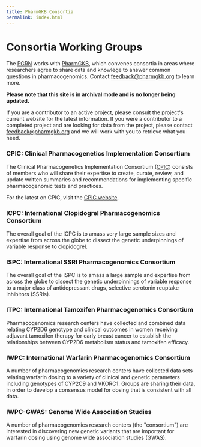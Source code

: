 ```yaml
---
title: PharmGKB Consortia
permalink: index.html
---
```


# Consortia Working Groups

The [PGRN](https://www.pgrn.org) works with [PharmGKB](http://www.pharmgkb.org), which convenes consortia in areas where researchers agree to share data and knowlege to answer common questions in pharmacogenomics.  Contact [feedback@pharmgkb.org](mailto:feedback@pharmgkb.org) to learn more.


**Please note that this site is in archival mode and is no longer being updated.**

If you are a contributor to an active project, please consult the project's current website for the latest information.  If you were a contributor to a completed project and are looking for data from the project, please contact [feedback@pharmgkb.org](mailto:feedback@pharmgkb.org) and we will work with you to retrieve what you need.


### CPIC: Clinical Pharmacogenetics Implementation Consortium

The Clinical Pharmacogenetics Implementation Consortium ([CPIC](https://www.cpic.org)) consists of members who will share their expertise to create, curate, review, and update written summaries and recommendations for implementing specific pharmacogenomic tests and practices.

For the latest on CPIC, visit the [CPIC website](https://www.cpic.org). 


### ICPC: International Clopidogrel Pharmacogenomics Consortium

The overall goal of the ICPC is to amass very large sample sizes and expertise from across the globe to dissect the genetic underpinnings of variable response to clopidogrel.


### ISPC: International SSRI Pharmacogenomics Consortium

The overall goal of the ISPC is to amass a large sample and expertise from across the globe to dissect the genetic underpinnings of variable response to a major class of antidepressant drugs, selective serotonin reuptake inhibitors (SSRIs).
 

### ITPC: International Tamoxifen Pharmacogenomics Consortium

Pharmacogenomics research centers have collected and combined data relating CYP2D6 genotype and clinical outcomes in women receiving adjuvant tamoxifen therapy for early breast cancer to establish the relationships between CYP2D6 metabolism status and tamoxifen efficacy.


### IWPC: International Warfarin Pharmacogenomics Consortium

A number of pharmacogenomics research centers have collected data sets relating warfarin dosing to a variety of clinical and genetic parameters including genotypes of CYP2C9 and VKORC1. Groups are sharing their data, in order to develop a consensus model for dosing that is consistent with all data.
 

### IWPC-GWAS: Genome Wide Association Studies

A number of pharmacogenomics research centers (the "consortium") are interested in discovering new genetic variants that are important for warfarin dosing using genome wide association studies (GWAS).
 
